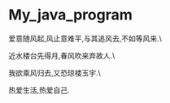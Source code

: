 <!--
 * @author: LiZiHao
 * @Date: 2022-04-13 14:35:27
 * @LastEditTime: 2022-04-13 15:26:25
-->

# My_java_program
爱意随风起,风止意难平,与其追风去,不如等风来.\

近水楼台先得月,春风吹来弃故人.\

我欲乘风归去,又恐琼楼玉宇.\

热爱生活,热爱自己.



